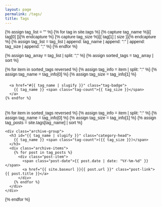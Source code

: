 ```yaml
---
layout: page
permalink: /tags/
title: Tags
---
```


<div id="archives" class="tags-container">
  {% assign tag_list = "" %}
  {% for tag in site.tags %}
    {% capture tag_name %}{{ tag[0] }}{% endcapture %}
    {% capture tag_size %}{{ tag[1] | size }}{% endcapture %}
    {% assign tag_list = tag_list | append: tag_name | append: ":" | append: tag_size | append: ";" %}
  {% endfor %}

  {% assign tag_array = tag_list | split: ";" %}
  {% assign sorted_tags = tag_array | sort %}

  <div class="tags-list">
    {% for item in sorted_tags reversed %}
      {% assign tag_info = item | split: ":" %}
      {% assign tag_name = tag_info[0] %}
      {% assign tag_size = tag_info[1] %}

      <a href="#{{ tag_name | slugify }}" class="tag-badge">
        {{ tag_name }} <span class="tag-count">{{ tag_size }}</span>
      </a>
    {% endfor %}
  </div>

  {% for item in sorted_tags reversed %}
    {% assign tag_info = item | split: ":" %}
    {% assign tag_name = tag_info[0] %}
    {% assign tag_size = tag_info[1] %}
    {% assign tag_posts = site.tags[tag_name] | sort %}

    <div class="archive-group">
      <h3 id="{{ tag_name | slugify }}" class="category-head">
        {{ tag_name }} <span class="tag-count">({{ tag_size }})</span>
      </h3>
      <div class="archive-items">
        {% for post in tag_posts %}
          <div class="post-item">
            <span class="post-date">{{ post.date | date: "%Y-%m-%d" }}</span>
            <a href="{{ site.baseurl }}{{ post.url }}" class="post-link">{{ post.title }}</a>
          </div>
        {% endfor %}
      </div>
    </div>
  {% endfor %}
</div>

<style>
  .tags-container {
    max-width: 800px;
    margin: auto;
    font-family: Arial, sans-serif;
  }

  .tags-list {
    display: flex;
    flex-wrap: wrap;
    gap: 8px;
    margin-bottom: 20px;
  }

  .tag-badge {
    background: #0073e6;
    color: white;
    padding: 6px 12px;
    border-radius: 20px;
    text-decoration: none;
    font-size: 14px;
  }

  .tag-badge:hover {
    background: #005bb5;
  }

  .tag-count {
    background: white;
    color: #0073e6;
    padding: 2px 6px;
    border-radius: 10px;
    margin-left: 6px;
    font-weight: bold;
  }

  .archive-group {
    margin-top: 20px;
    padding: 10px;
    border-bottom: 1px solid #ddd;
  }

  .category-head {
    font-size: 18px;
    color: #333;
  }

  .archive-items {
    display: grid;
    grid-template-columns: 120px auto;
    gap: 10px;
    align-items: center;
  }

  .post-item {
    display: flex;
    align-items: center;
    gap: 10px;
  }

  .post-date {
    color: #888;
    font-size: 14px;
  }

  .post-link {
    text-decoration: none;
    color: #0073e6;
    font-size: 16px;
  }

  .post-link:hover {
    text-decoration: underline;
  }
</style>
